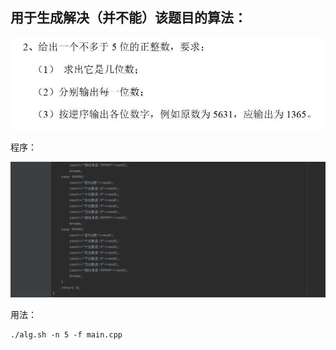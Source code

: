 ## 用于生成解决（并不能）该题目的算法：

![alt img](img.png)

程序：

![alt img_1](img_1.png)

用法：

```shell
./alg.sh -n 5 -f main.cpp
```
